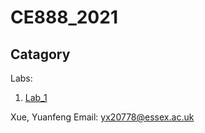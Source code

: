 CE888_2021
=======

Catagory
-----------
Labs:
  1. [Lab_1](https://github.com/gibsonx/CE888/blob/master/Lab_1/Exercise_Lab_1.ipynb)



Xue, Yuanfeng
Email: yx20778@essex.ac.uk
